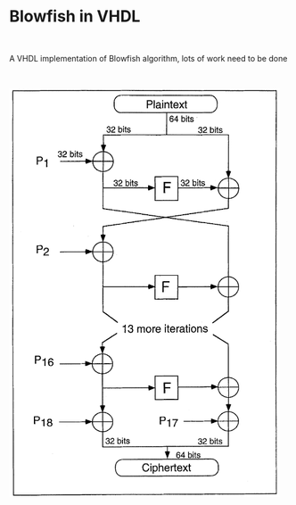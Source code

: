 # Blowfish in VHDL

<br>

A VHDL implementation of Blowfish algorithm, lots of work need to be done

<br>

![blowfish](blowfish.png)
